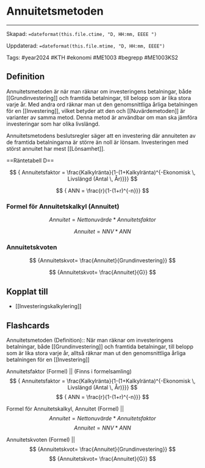 # Annuitetsmetoden

---
Skapad: `=dateformat(this.file.ctime, "D, HH:mm, EEEE ")`

Uppdaterad: `=dateformat(this.file.mtime, "D, HH:mm, EEEE")`

Tags: #year2024 #KTH #ekonomi #ME1003 #begrepp #ME1003KS2

## Definition

Annuitetsmetoden är när man räknar om investeringens betalningar, både [[Grundinvestering]] och framtida betalningar, till belopp som är lika stora varje år. Med andra ord räknar man ut den genomsnittliga årliga betalningen för en [[Investering]], vilket betyder att den och [[Nuvärdemetoden]] är varianter av samma metod. Denna metod är användbar om man ska jämföra investeringar som har olika livslängd.

Annuitetsmetodens beslutsregler säger att en investering där annuiteten av de framtida betalningarna är större än noll är lönsam. Investeringen med störst annuitet har mest [[Lönsamhet]].

==Räntetabell D==

$$
{ Annuitetsfaktor = \frac{Kalkylränta}{1-(1+Kalkylränta)^{-Ekonomisk \, Livslängd (Antal \, År)}}}
$$

$$
{ ANN = \frac{r}{1-(1+r)^{-n}}}
$$

### Formel för Annuitetskalkyl (Annuitet)

$$
{ Annuitet = Nettonuvärde * Annuitetsfaktor }
$$

$$
{ Annuitet = NNV * ANN }
$$

### Annuitetskvoten

$$
{Annuitetskvot=
\frac{Annuitet}{Grundinvestering}}
$$

$$
{Annuitetskvot=
\frac{Annuitet}{G}}
$$

## Kopplat till

- [[Investeringskalkylering]]

## Flashcards

Annuitetsmetoden (Definition):: När man räknar om investeringens betalningar, både [[Grundinvestering]] och framtida betalningar, till belopp som är lika stora varje år, alltså räknar man ut den genomsnittliga årliga betalningen för en [[Investering]]
<!--SR:!2024-02-20,1,210!2024-02-29,10,288-->

Annuitetsfaktor (Formel)
||
(Finns i formelsamling)
$$
{ Annuitetsfaktor = \frac{Kalkylränta}{1-(1+Kalkylränta)^{-Ekonomisk \, Livslängd (Antal \, År)}}}
$$
$$
{ ANN = \frac{r}{1-(1+r)^{-n}}}
$$
<!--SR:!2024-02-24,5,250-->

Formel för Annuitetskalkyl, Annuitet (Formel)
||
$$
{ Annuitet = Nettonuvärde * Annuitetsfaktor }
$$
$$
{ Annuitet = NNV * ANN }
$$
<!--SR:!2024-02-21,6,248-->

Annuitetskvoten (Formel)
||
$$
{Annuitetskvot=
\frac{Annuitet}{Grundinvestering}}
$$
$$
{Annuitetskvot=
\frac{Annuitet}{G}}
$$
<!--SR:!2024-02-24,9,268-->
